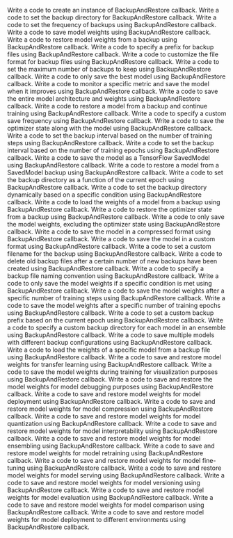 Write a code to create an instance of BackupAndRestore callback.
Write a code to set the backup directory for BackupAndRestore callback.
Write a code to set the frequency of backups using BackupAndRestore callback.
Write a code to save model weights using BackupAndRestore callback.
Write a code to restore model weights from a backup using BackupAndRestore callback.
Write a code to specify a prefix for backup files using BackupAndRestore callback.
Write a code to customize the file format for backup files using BackupAndRestore callback.
Write a code to set the maximum number of backups to keep using BackupAndRestore callback.
Write a code to only save the best model using BackupAndRestore callback.
Write a code to monitor a specific metric and save the model when it improves using BackupAndRestore callback.
Write a code to save the entire model architecture and weights using BackupAndRestore callback.
Write a code to restore a model from a backup and continue training using BackupAndRestore callback.
Write a code to specify a custom save frequency using BackupAndRestore callback.
Write a code to save the optimizer state along with the model using BackupAndRestore callback.
Write a code to set the backup interval based on the number of training steps using BackupAndRestore callback.
Write a code to set the backup interval based on the number of training epochs using BackupAndRestore callback.
Write a code to save the model as a TensorFlow SavedModel using BackupAndRestore callback.
Write a code to restore a model from a SavedModel backup using BackupAndRestore callback.
Write a code to set the backup directory as a function of the current epoch using BackupAndRestore callback.
Write a code to set the backup directory dynamically based on a specific condition using BackupAndRestore callback.
Write a code to load the weights of a model from a backup using BackupAndRestore callback.
Write a code to restore the optimizer state from a backup using BackupAndRestore callback.
Write a code to only save the model weights, excluding the optimizer state using BackupAndRestore callback.
Write a code to save the model in a compressed format using BackupAndRestore callback.
Write a code to save the model in a custom format using BackupAndRestore callback.
Write a code to set a custom filename for the backup using BackupAndRestore callback.
Write a code to delete old backup files after a certain number of new backups have been created using BackupAndRestore callback.
Write a code to specify a backup file naming convention using BackupAndRestore callback.
Write a code to only save the model weights if a specific condition is met using BackupAndRestore callback.
Write a code to save the model weights after a specific number of training steps using BackupAndRestore callback.
Write a code to save the model weights after a specific number of training epochs using BackupAndRestore callback.
Write a code to set a custom backup prefix based on the current epoch using BackupAndRestore callback.
Write a code to specify a custom backup directory for each model in an ensemble using BackupAndRestore callback.
Write a code to save multiple models with different backup configurations using BackupAndRestore callback.
Write a code to load the weights of a specific model from a backup file using BackupAndRestore callback.
Write a code to save and restore model weights for transfer learning using BackupAndRestore callback.
Write a code to save the model weights during training for visualization purposes using BackupAndRestore callback.
Write a code to save and restore the model weights for model debugging purposes using BackupAndRestore callback.
Write a code to save and restore model weights for model deployment using BackupAndRestore callback.
Write a code to save and restore model weights for model compression using BackupAndRestore callback.
Write a code to save and restore model weights for model quantization using BackupAndRestore callback.
Write a code to save and restore model weights for model interpretability using BackupAndRestore callback.
Write a code to save and restore model weights for model ensembling using BackupAndRestore callback.
Write a code to save and restore model weights for model retraining using BackupAndRestore callback.
Write a code to save and restore model weights for model fine-tuning using BackupAndRestore callback.
Write a code to save and restore model weights for model serving using BackupAndRestore callback.
Write a code to save and restore model weights for model versioning using BackupAndRestore callback.
Write a code to save and restore model weights for model evaluation using BackupAndRestore callback.
Write a code to save and restore model weights for model comparison using BackupAndRestore callback.
Write a code to save and restore model weights for model deployment to different environments using BackupAndRestore callback.